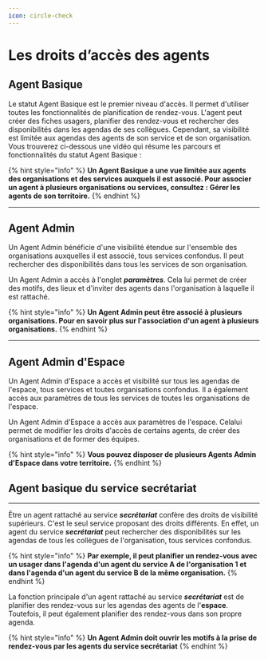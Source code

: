 ```yaml
---
icon: circle-check
---
```


# Les droits d’accès des agents

## Agent Basique

Le statut Agent Basique est le premier niveau d'accès. Il permet d'utiliser toutes les fonctionnalités de planification de rendez-vous. L'agent peut créer des fiches usagers, planifier des rendez-vous et rechercher des disponibilités dans les agendas de ses collègues. Cependant, sa visibilité est limitée aux agendas des agents de son service et de son organisation. Vous trouverez ci-dessous une vidéo qui résume les parcours et fonctionnalités du statut Agent Basique :

{% hint style="info" %}
**Un Agent Basique a une vue limitée aux agents des organisations et des services auxquels il est associé. Pour associer un agent à plusieurs organisations ou services, consultez : Gérer les agents de son territoire.**
{% endhint %}

***

## Agent Admin

Un Agent Admin bénéficie d'une visibilité étendue sur l'ensemble des organisations auxquelles il est associé, tous services confondus. Il peut rechercher des disponibilités dans tous les services de son organisation.

Un Agent Admin a accès à l'onglet _**paramètres**_. Cela lui permet de créer des motifs, des lieux et d'inviter des agents dans l'organisation à laquelle il est rattaché.&#x20;

{% hint style="info" %}
**Un Agent Admin peut être associé à plusieurs organisations. Pour en savoir plus sur l'association d'un agent à plusieurs organisations.**&#x20;
{% endhint %}

***

## Agent Admin d'Espace

Un Agent Admin d'Espace a accès et visibilité sur tous les agendas de l'espace, tous services et toutes organisations confondus. Il a également accès aux paramètres de tous les services de toutes les organisations de l'espace.

Un Agent Admin d'Espace a accès aux paramètres de l'espace. Celalui permet de modifier les droits d'accès de certains agents, de créer des organisations et de former des équipes.

{% hint style="info" %}
**Vous pouvez disposer de plusieurs Agents Admin d'Espace dans votre territoire.**
{% endhint %}

## Agent basique du service secrétariat

***

Être un agent rattaché au service _**secrétariat**_ confère des droits de visibilité supérieurs. C'est le seul service proposant des droits différents. En effet, un agent du service _**secrétariat**_ peut rechercher des disponibilités sur les agendas de tous les collègues de l'organisation, tous services confondus.

{% hint style="info" %}
**Par exemple, il peut planifier un rendez-vous avec un usager dans l'agenda d'un agent du service A de l'organisation 1 et dans l'agenda d'un agent du service B de la même organisation.**
{% endhint %}

La fonction principale d'un agent rattaché au service _**secrétariat**_ est de planifier des rendez-vous sur les agendas des agents de l'**espace**. Toutefois, il peut également planifier des rendez-vous dans son propre agenda.

{% hint style="info" %}
**Un Agent Admin doit ouvrir les motifs à la prise de rendez-vous par les agents du service secrétariat**&#x20;
{% endhint %}
